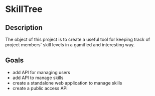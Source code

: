 # SkillTree

## Description
The object of this project is to create a useful tool for keeping track of project members' skill levels in a gamified and interesting way.

## Goals
- add API for managing users
- add API to manage skills
- create a standalone web application to manage skills
- create a public access API

